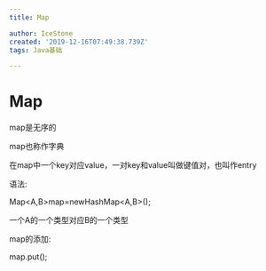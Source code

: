 ```yaml
---
title: Map

author: IceStone
created: '2019-12-16T07:49:38.739Z'
tags: Java基础

---
```


# Map

map是无序的

map也称作字典

在map中一个key对应value，一对key和value叫做键值对，也叫作entry

语法:

Map<A,B>map=newHashMap<A,B>();

一个A的一个类型对应B的一个类型

map的添加:

map.put();

 
